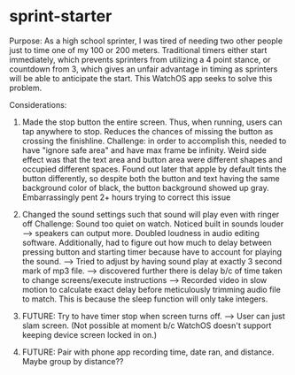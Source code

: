 # sprint-starter
Purpose: As a high school sprinter, I was tired of needing two other people just to time one of my 100 or 200 meters. Traditional timers either start immediately, which prevents sprinters from utilizing a 4 point stance, or countdown from 3, which gives an unfair advantage in timing as sprinters will be able to anticipate the start. This WatchOS app seeks to solve this problem. 

Considerations: 
1) Made the stop button the entire screen. Thus, when running, users can tap anywhere to stop. Reduces the chances of missing the button as crossing the finishline. 
Challenge: in order to accomplish this, needed to have "ignore safe area" and have max frame be infinity. Weird side effect was that the text area and button area were different shapes and occupied different spaces. Found out later that apple by default tints the button differently, so despite both the button and text having the same background color of black, the button background showed up gray. Embarrassingly pent 2+ hours trying to correct this issue

2) Changed the sound settings such that sound will play even with ringer off
Challenge: Sound too quiet on watch. Noticed built in sounds louder --> speakers can output more. Doubled loudness in audio editing software. 
Additionally, had to figure out how much to delay between pressing button and starting timer because have to account for playing the sound. 
--> Tried to adjust by having sound play at exactly 3 second mark of mp3 file. --> discovered further there is delay b/c of time taken to change screens/execute instructions --> Recorded video in slow motion to calculate exact delay before meticulously trimming audio file to match. This is because the sleep function will only take integers. 

3) FUTURE: Try to have timer stop when screen turns off. --> User can just slam screen. (Not possible at moment b/c WatchOS doesn't support keeping device screen locked in on.) 

4) FUTURE: Pair with phone app recording time, date ran, and distance. Maybe group by distance??
